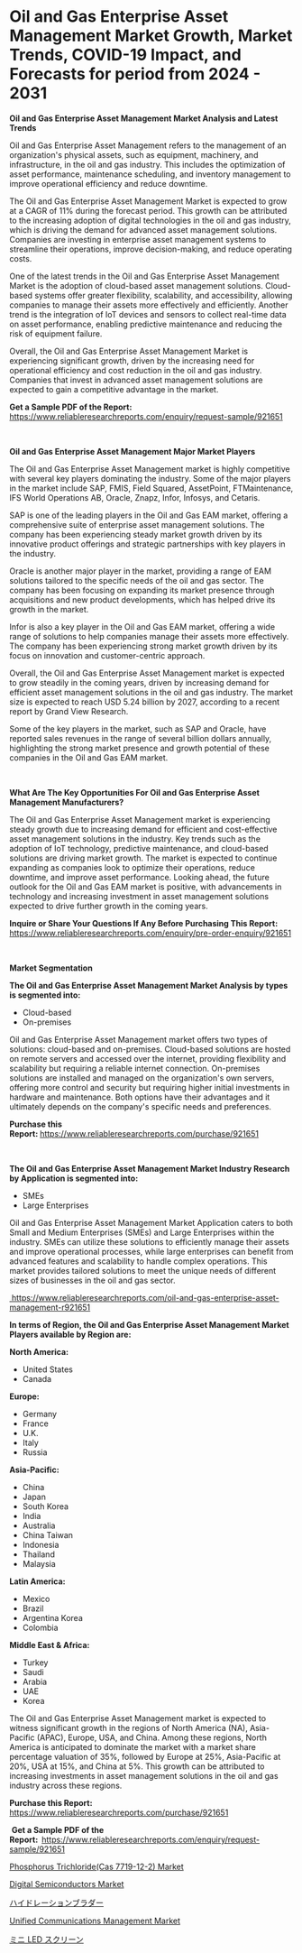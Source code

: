 <p><h1>Oil and Gas Enterprise Asset Management Market Growth, Market Trends, COVID-19 Impact, and Forecasts for period from 2024 - 2031</h1></p><p><strong>Oil and Gas Enterprise Asset Management Market Analysis and Latest Trends</strong></p>
<p><p>Oil and Gas Enterprise Asset Management refers to the management of an organization's physical assets, such as equipment, machinery, and infrastructure, in the oil and gas industry. This includes the optimization of asset performance, maintenance scheduling, and inventory management to improve operational efficiency and reduce downtime.</p><p>The Oil and Gas Enterprise Asset Management Market is expected to grow at a CAGR of 11% during the forecast period. This growth can be attributed to the increasing adoption of digital technologies in the oil and gas industry, which is driving the demand for advanced asset management solutions. Companies are investing in enterprise asset management systems to streamline their operations, improve decision-making, and reduce operating costs.</p><p>One of the latest trends in the Oil and Gas Enterprise Asset Management Market is the adoption of cloud-based asset management solutions. Cloud-based systems offer greater flexibility, scalability, and accessibility, allowing companies to manage their assets more effectively and efficiently. Another trend is the integration of IoT devices and sensors to collect real-time data on asset performance, enabling predictive maintenance and reducing the risk of equipment failure.</p><p>Overall, the Oil and Gas Enterprise Asset Management Market is experiencing significant growth, driven by the increasing need for operational efficiency and cost reduction in the oil and gas industry. Companies that invest in advanced asset management solutions are expected to gain a competitive advantage in the market.</p></p>
<p><strong>Get a Sample PDF of the Report:&nbsp;</strong> <a href="https://www.reliableresearchreports.com/enquiry/request-sample/921651">https://www.reliableresearchreports.com/enquiry/request-sample/921651</a></p>
<p>&nbsp;</p>
<p><strong>Oil and Gas Enterprise Asset Management Major Market Players</strong></p>
<p><p>The Oil and Gas Enterprise Asset Management market is highly competitive with several key players dominating the industry. Some of the major players in the market include SAP, FMIS, Field Squared, AssetPoint, FTMaintenance, IFS World Operations AB, Oracle, Znapz, Infor, Infosys, and Cetaris.</p><p>SAP is one of the leading players in the Oil and Gas EAM market, offering a comprehensive suite of enterprise asset management solutions. The company has been experiencing steady market growth driven by its innovative product offerings and strategic partnerships with key players in the industry.</p><p>Oracle is another major player in the market, providing a range of EAM solutions tailored to the specific needs of the oil and gas sector. The company has been focusing on expanding its market presence through acquisitions and new product developments, which has helped drive its growth in the market.</p><p>Infor is also a key player in the Oil and Gas EAM market, offering a wide range of solutions to help companies manage their assets more effectively. The company has been experiencing strong market growth driven by its focus on innovation and customer-centric approach.</p><p>Overall, the Oil and Gas Enterprise Asset Management market is expected to grow steadily in the coming years, driven by increasing demand for efficient asset management solutions in the oil and gas industry. The market size is expected to reach USD 5.24 billion by 2027, according to a recent report by Grand View Research.</p><p>Some of the key players in the market, such as SAP and Oracle, have reported sales revenues in the range of several billion dollars annually, highlighting the strong market presence and growth potential of these companies in the Oil and Gas EAM market.</p></p>
<p>&nbsp;</p>
<p><strong>What Are The Key Opportunities For Oil and Gas Enterprise Asset Management Manufacturers?</strong></p>
<p><p>The Oil and Gas Enterprise Asset Management market is experiencing steady growth due to increasing demand for efficient and cost-effective asset management solutions in the industry. Key trends such as the adoption of IoT technology, predictive maintenance, and cloud-based solutions are driving market growth. The market is expected to continue expanding as companies look to optimize their operations, reduce downtime, and improve asset performance. Looking ahead, the future outlook for the Oil and Gas EAM market is positive, with advancements in technology and increasing investment in asset management solutions expected to drive further growth in the coming years.</p></p>
<p><strong>Inquire or Share Your Questions If Any Before Purchasing This Report:</strong> <a href="https://www.reliableresearchreports.com/enquiry/pre-order-enquiry/921651">https://www.reliableresearchreports.com/enquiry/pre-order-enquiry/921651</a></p>
<p>&nbsp;</p>
<p><strong>Market Segmentation</strong></p>
<p><strong>The Oil and Gas Enterprise Asset Management Market Analysis by types is segmented into:</strong></p>
<p><ul><li>Cloud-based</li><li>On-premises</li></ul></p>
<p><p>Oil and Gas Enterprise Asset Management market offers two types of solutions: cloud-based and on-premises. Cloud-based solutions are hosted on remote servers and accessed over the internet, providing flexibility and scalability but requiring a reliable internet connection. On-premises solutions are installed and managed on the organization's own servers, offering more control and security but requiring higher initial investments in hardware and maintenance. Both options have their advantages and it ultimately depends on the company's specific needs and preferences.</p></p>
<p><strong>Purchase this Report:&nbsp;</strong><a href="https://www.reliableresearchreports.com/purchase/921651">https://www.reliableresearchreports.com/purchase/921651</a></p>
<p>&nbsp;</p>
<p><strong>The Oil and Gas Enterprise Asset Management Market Industry Research by Application is segmented into:</strong></p>
<p><ul><li>SMEs</li><li>Large Enterprises</li></ul></p>
<p><p>Oil and Gas Enterprise Asset Management Market Application caters to both Small and Medium Enterprises (SMEs) and Large Enterprises within the industry. SMEs can utilize these solutions to efficiently manage their assets and improve operational processes, while large enterprises can benefit from advanced features and scalability to handle complex operations. This market provides tailored solutions to meet the unique needs of different sizes of businesses in the oil and gas sector.</p></p>
<p><a href="https://www.reliableresearchreports.com/oil-and-gas-enterprise-asset-management-r921651">&nbsp;https://www.reliableresearchreports.com/oil-and-gas-enterprise-asset-management-r921651</a></p>
<p><strong>In terms of Region, the Oil and Gas Enterprise Asset Management Market Players available by Region are:</strong></p>
<p>
    <p> <strong> North America: </strong>
        <ul>
            <li>United States</li>
            <li>Canada</li>
        </ul>
        </p> 
    <p> <strong> Europe: </strong>
        <ul>
            <li>Germany</li>
            <li>France</li>
            <li>U.K.</li>
            <li>Italy</li>
            <li>Russia</li>
        </ul>
        </p> 
    <p> <strong> Asia-Pacific: </strong>
        <ul>
            <li>China</li>
            <li>Japan</li>
            <li>South Korea</li>
            <li>India</li>
            <li>Australia</li>
            <li>China Taiwan</li>
            <li>Indonesia</li>
            <li>Thailand</li>
            <li>Malaysia</li>
        </ul>
        </p> 
    <p> <strong> Latin America: </strong>
        <ul>
            <li>Mexico</li>
            <li>Brazil</li>
            <li>Argentina Korea</li>
            <li>Colombia</li>
        </ul>
        </p> 
    <p> <strong> Middle East & Africa: </strong>
        <ul>
            <li>Turkey</li>
            <li>Saudi</li>
            <li>Arabia</li>
            <li>UAE</li>
            <li>Korea</li>
        </ul>
    </p>
    </p>
<p><p>The Oil and Gas Enterprise Asset Management market is expected to witness significant growth in the regions of North America (NA), Asia-Pacific (APAC), Europe, USA, and China. Among these regions, North America is anticipated to dominate the market with a market share percentage valuation of 35%, followed by Europe at 25%, Asia-Pacific at 20%, USA at 15%, and China at 5%. This growth can be attributed to increasing investments in asset management solutions in the oil and gas industry across these regions.</p></p>
<p><strong>Purchase this Report: </strong><a href="https://www.reliableresearchreports.com/purchase/921651">https://www.reliableresearchreports.com/purchase/921651</a></p>
<p>&nbsp;<strong>Get a Sample PDF of the Report:&nbsp;&nbsp;</strong><a href="https://www.reliableresearchreports.com/enquiry/request-sample/921651">https://www.reliableresearchreports.com/enquiry/request-sample/921651</a></p>
<p><strong></strong></p>
<p><p><a href="https://www.linkedin.com/pulse/phosphorus-trichloridecas-7719-12-2-market-offers-provide-insightful-khdrc?trackingId=sgvj8VRBaKM2rjbQrs%2FI8Q%3D%3D">Phosphorus Trichloride(Cas 7719-12-2) Market</a></p><p><a href="https://github.com/biheemgalvinlouises6hokrh3h/Market-Research-Report-List-2/blob/main/digital-semiconductors-market.md">Digital Semiconductors Market</a></p><p><a href="https://github.com/CieloStamm/Market-Research-Report-List-1/blob/main/457487755698.md">ハイドレーションブラダー</a></p><p><a href="https://github.com/IzaiahBartell/Market-Research-Report-List-1/blob/main/unified-communications-management-market.md">Unified Communications Management Market</a></p><p><a href="https://github.com/nemesis2824/Market-Research-Report-List-1/blob/main/881009355697.md">ミニ LED スクリーン</a></p></p>